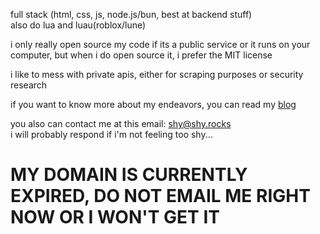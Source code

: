 full stack (html, css, js, node.js/bun, best at backend stuff)  
also do lua and luau(roblox/lune)  

i only really open source my code if its a public service or it runs on your computer, but when i do open source it, i prefer the MIT license  

i like to mess with private apis, either for scraping purposes or security research

if you want to know more about my endeavors, you can read my [blog](https://blog.shy.rocks)

you also can contact me at this email: shy@shy.rocks  
i will probably respond if i'm not feeling too shy...

# MY DOMAIN IS CURRENTLY EXPIRED, DO NOT EMAIL ME RIGHT NOW OR I WON'T GET IT
